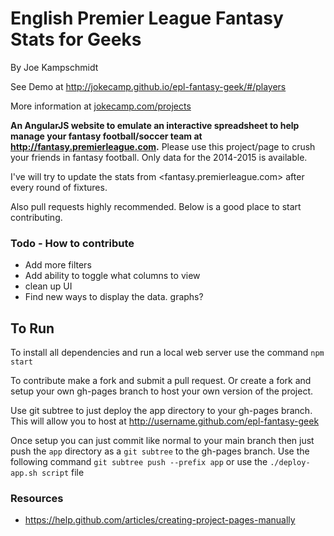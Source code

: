 # English Premier League Fantasy Stats for Geeks

By Joe Kampschmidt

See Demo at <http://jokecamp.github.io/epl-fantasy-geek/#/players>

More information at [jokecamp.com/projects](http://www.jokecamp.com/projects)

**An AngularJS website to emulate an interactive spreadsheet to help manage your fantasy football/soccer team at <http://fantasy.premierleague.com>.** Please use this project/page to crush your friends in fantasy football. Only data for the 2014-2015 is available.

I've will try to update the stats from <fantasy.premierleague.com> after every round of fixtures.

Also pull requests highly recommended. Below is a good place to start contributing.

### Todo - How to contribute

 - Add more filters
 - Add ability to toggle what columns to view
 - clean up UI
 - Find new ways to display the data. graphs?

## To Run

To install all dependencies and run a local web server use the command `npm start`

To contribute make a fork and submit a pull request. Or create a fork and setup your own gh-pages branch to host your own version of the project.

Use git subtree to just deploy the app directory to your gh-pages branch. This will allow you to host at http://username.github.com/epl-fantasy-geek

Once setup you can just commit like normal to your main branch then just push the `app` directory as a `git subtree` to the gh-pages branch. Use the following command `git subtree push --prefix app` or use the `./deploy-app.sh script` file

### Resources

- <https://help.github.com/articles/creating-project-pages-manually>
